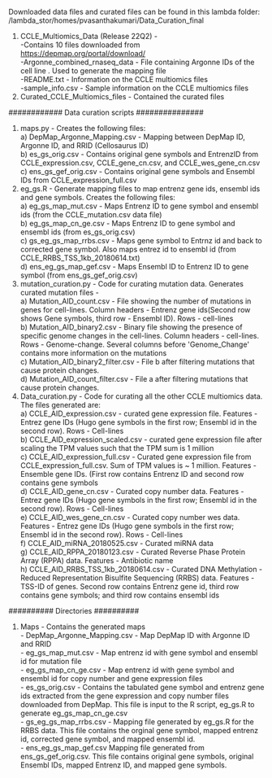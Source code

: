 
Downloaded data files and curated files can be found in this lambda folder:
/lambda_stor/homes/pvasanthakumari/Data_Curation_final<br>
1) CCLE_Multiomics_Data (Release 22Q2) -<br>
        -Contains 10 files downloaded from https://depmap.org/portal/download/<br>
        -Argonne_combined_rnaseq_data - File containing Argonne IDs of the cell line . Used to generate the mapping file<br>
        -README.txt - Information on the CCLE multiomics files<br>
        -sample_info.csv - Sample information on the CCLE multiomics files<br>
2) Curated_CCLE_Multiomics_files - Contained the curated files<br>


############ Data curation scripts ###############
1) maps.py - Creates the following files:<br>
        a) DepMap_Argonne_Mapping.csv - Mapping between DepMap ID, Argonne ID, and RRID (Cellosaurus ID)<br>
        b) es_gs_orig.csv - Contains original gene symbols and EntrenzID from CCLE_expression.csv, CCLE_gene_cn.csv, and CCLE_wes_gene_cn.csv<br>
        c) ens_gs_gef_orig.csv - Contains original gene symbols and Ensembl IDs from CCLE_expression_full.csv<br>
2) eg_gs.R - Generate mapping files to map entrenz gene ids, ensembl ids and gene symbols. Creates the following files:<br>
        a) eg_gs_map_mut.csv -  Maps Entrenz ID to gene symbol and ensembl ids (from the CCLE_mutation.csv data file)<br>
        b) eg_gs_map_cn_ge.csv - Maps Entrenz ID to gene symbol and ensembl ids (from es_gs_orig.csv)<br>
        c) gs_eg_gs_map_rrbs.csv - Maps gene symbol to Entrnz id and back to corrected gene symbol. Also maps entrez id to ensembl id (from CCLE_RRBS_TSS_1kb_20180614.txt)<br>
        d) ens_eg_gs_map_gef.csv - Maps Ensembl ID to Entrenz ID to gene symbol (from ens_gs_gef_orig.csv)<br>
3) mutation_curation.py - Code for curating mutation data. Generates curated mutation files -<br>
        a) Mutation_AID_count.csv - File showing the number of mutations in genes for cell-lines. Column headers - Entrenz gene ids(Second row shows Gene symbols, third row - Ensembl ID). Rows - cell-lines<br>
        b) Mutation_AID_binary2.csv - Binary file showing the presence of specific genome changes in the cell-lines. Column headers - cell-lines. Rows - Genome-change. Several columns before 'Genome_Change' contains more information on the mutations<br>
        c) Mutation_AID_binary2_filter.csv - File b after filtering mutations that cause protein changes.<br>
        d) Mutation_AID_count_filter.csv - File a after filtering mutations that cause protein changes.<br>
4) Data_curation.py - Code for curating all the other CCLE multiomics data. The files generated are:<br>
        a) CCLE_AID_expression.csv - curated gene expression file. Features - Entrez gene IDs (Hugo gene symbols in the first row; Ensembl id in the second row). Rows - Cell-lines<br>
        b) CCLE_AID_expression_scaled.csv - curated gene expression file after scaling the TPM values such that the TPM sum is 1 million<br>
        c) CCLE_AID_expression_full.csv - Curated gene expression file from CCLE_expression_full.csv. Sum of TPM values is ~ 1 million. Features - Ensemble gene IDs. (First row contains Entrenz ID and second row contains gene symbols<br>
        d) CCLE_AID_gene_cn.csv - Curated copy number data. Features - Entrez gene IDs (Hugo gene symbols in the first row; Ensembl id in the second row). Rows - Cell-lines<br>
        e) CCLE_AID_wes_gene_cn.csv - Curated copy number wes data. Features - Entrez gene IDs (Hugo gene symbols in the first row; Ensembl id in the second row). Rows - Cell-lines<br>
        f) CCLE_AID_miRNA_20180525.csv - Curated miRNA data<br>
        g) CCLE_AID_RPPA_20180123.csv - Curated Reverse Phase Protein Array (RPPA) data. Features - Antibiotic name<br>
        h) CCLE_AID_RRBS_TSS_1kb_20180614.csv - Curated DNA Methylation - Reduced Representation Bisulfite Sequencing (RRBS) data. Features - TSS-ID of genes. Second row contains Entrenz gene id, third row contains gene symbols; and third row contains ensembl ids<br>

########## Directories ##########
1) Maps - Contains the generated maps<br>
        - DepMap_Argonne_Mapping.csv - Map DepMap ID with Argonne ID and RRID<br>
        - eg_gs_map_mut.csv - Map entrenz id with gene symbol and ensembl id for mutation file<br>
        - eg_gs_map_cn_ge.csv - Map entrenz id with gene symbol and ensembl id for copy number and gene expression files<br>
        - es_gs_orig.csv - Contains the tabulated gene symbol and entrenz gene ids extracted from the gene expression and copy number files downloaded from DepMap. This file is input to the R script, eg_gs.R to generate eg_gs_map_cn_ge.csv<br>
        - gs_eg_gs_map_rrbs.csv - Mapping file generated by eg_gs.R for the RRBS data. This file contains the orginal gene symbol, mapped entrenz id, corrected gene symbol, and mapped ensembl id.<br>
        - ens_eg_gs_map_gef.csv Mapping file generated from ens_gs_gef_orig.csv. This file contains original gene symbols, original Ensembl IDs, mapped Entrenz ID, and mapped gene symbols.<br>
